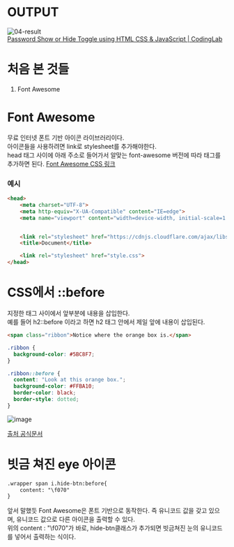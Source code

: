 

# OUTPUT
![04-result](https://user-images.githubusercontent.com/101965836/161878299-ac774d67-7fc1-41df-bc86-ac456e3ad111.gif)  
[Password Show or Hide Toggle using HTML CSS & JavaScript | CodingLab](https://www.youtube.com/watch?v=aIff0nalld0)  

# 처음 본 것들
1. Font Awesome



# Font Awesome
무료 인터넷 폰트 기반 아이콘 라이브러리이다.  
아이콘들을 사용하려면 link로 stylesheet를 추가해야한다.  
head 태그 사이에 아래 주소로 들어가서 알맞는 font-awesome 버전에 따라 태그를 추가하면 된다.
[Font Awesome CSS 링크](https://cdnjs.com/libraries/font-awesome)    
### 예시
```HTML
<head>
    <meta charset="UTF-8">
    <meta http-equiv="X-UA-Compatible" content="IE=edge">
    <meta name="viewport" content="width=device-width, initial-scale=1.0">


    <link rel="stylesheet" href="https://cdnjs.cloudflare.com/ajax/libs/font-awesome/6.1.1/css/all.min.css" integrity="sha512-KfkfwYDsLkIlwQp6LFnl8zNdLGxu9YAA1QvwINks4PhcElQSvqcyVLLD9aMhXd13uQjoXtEKNosOWaZqXgel0g==" crossorigin="anonymous" referrerpolicy="no-referrer" />
    <title>Document</title>

    <link rel="stylesheet" href="style.css">
</head>
```  
  
  
# CSS에서 ::before    
지정한 태그 사이에서 앞부분에 내용을 삽입한다.    
예를 들어 h2::before 이라고 하면 h2 태그 안에서 제일 앞에 내용이 삽입된다.   
```HTML
<span class="ribbon">Notice where the orange box is.</span>
```  
```CSS
.ribbon {
  background-color: #5BC8F7;
}

.ribbon::before {
  content: "Look at this orange box.";
  background-color: #FFBA10;
  border-color: black;
  border-style: dotted;
}
```  
![image](https://user-images.githubusercontent.com/101965836/161878537-747b9951-bebf-4665-89c7-b8afc91d21eb.png)  
  
[출처 공식문서](https://developer.mozilla.org/ko/docs/Web/CSS/::before)  



# 빗금 쳐진 eye 아이콘
```HTML
.wrapper span i.hide-btn:before{
    content: "\f070"
}
```
앞서 말했듯 Font Awesome은 폰트 기반으로 동작한다. 즉 유니코드 값을 갖고 있으며, 유니코드 값으로 다른 아이콘을 출력할 수 있다.  
위의 content : "\f070"가 바로, hide-btn클래스가 추가되면 빗금쳐진 눈의 유니코드를 넣어서 출력하는 식이다.  
